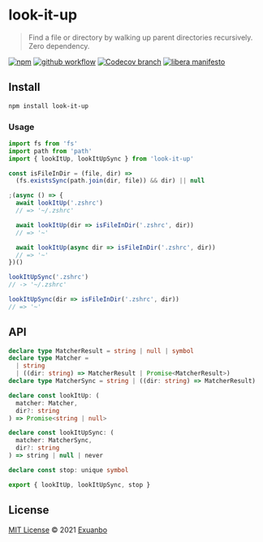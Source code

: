 # look-it-up

> Find a file or directory by walking up parent directories recursively. Zero dependency.

[![npm](https://img.shields.io/npm/v/look-it-up)](https://www.npmjs.com/package/look-it-up)
[![github workflow](https://img.shields.io/github/workflow/status/exuanbo/look-it-up/Node.js%20CI/main)](https://github.com/exuanbo/look-it-up/actions?query=workflow%3A%22Node.js+CI%22)
[![Codecov branch](https://img.shields.io/codecov/c/gh/exuanbo/look-it-up/main?token=speJkwSMKd)](https://codecov.io/gh/exuanbo/look-it-up)
[![libera manifesto](https://img.shields.io/badge/libera-manifesto-lightgrey.svg)](https://liberamanifesto.com)

## Install

```sh
npm install look-it-up
```

### Usage

```js
import fs from 'fs'
import path from 'path'
import { lookItUp, lookItUpSync } from 'look-it-up'

const isFileInDir = (file, dir) =>
  (fs.existsSync(path.join(dir, file)) && dir) || null

;(async () => {
  await lookItUp('.zshrc')
  // => '~/.zshrc'

  await lookItUp(dir => isFileInDir('.zshrc', dir))
  // => '~'

  await lookItUp(async dir => isFileInDir('.zshrc', dir))
  // => '~'
})()

lookItUpSync('.zshrc')
// -> '~/.zshrc'

lookItUpSync(dir => isFileInDir('.zshrc', dir))
// => '~'
```

## API

```ts
declare type MatcherResult = string | null | symbol
declare type Matcher =
  | string
  | ((dir: string) => MatcherResult | Promise<MatcherResult>)
declare type MatcherSync = string | ((dir: string) => MatcherResult)

declare const lookItUp: (
  matcher: Matcher,
  dir?: string
) => Promise<string | null>

declare const lookItUpSync: (
  matcher: MatcherSync,
  dir?: string
) => string | null | never

declare const stop: unique symbol

export { lookItUp, lookItUpSync, stop }
```

## License

[MIT License](https://github.com/exuanbo/look-it-up/blob/main/LICENSE) © 2021 [Exuanbo](https://github.com/exuanbo)
